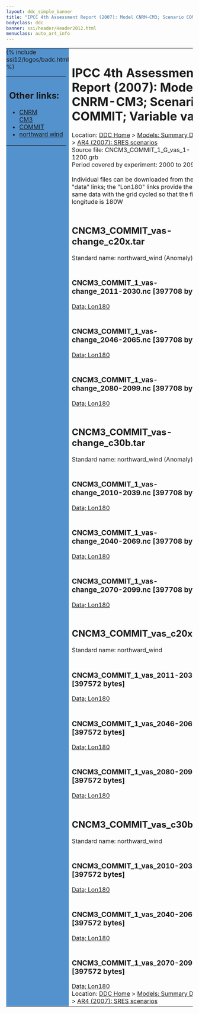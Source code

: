 ```yaml
---
layout: ddc_simple_banner
title: "IPCC 4th Assessment Report (2007): Model CNRM-CM3; Scenario COMMIT; Variable vas"
bodyclass: ddc
banner: ssi/header/Header2012.html
menuclass: auto_ar4_info
---
```



<table width="100%" border="0" cellspacing="0" cellpadding="0" style="border-collapse: collapse;">
<tr style="margin:0;padding:0;border:0;">
<td style="margin:0;padding:0;border:0;height:1pt;width:150pt;background:#5492CD;" valign="top" >

<div id="lh-col2" class="auto_ar4_info">
<table class="menumain" bgcolor="#5492CD" cellspacing="0" width="100%" border="0">
<tr><td>
<h2> Other links:</h2>
<ul>
<li><a href="/auto/ar4/model-CNRM-CM3.html">CNRM<br/>CM3</a></li>
<li><a href="/auto/ar4/scenario-COMMIT.html">COMMIT</a></li>
<li><a href="/auto/ar4/var-northward_wind.html">northward wind</a></li>
</ul>
</td></tr>
{% include ssi12/logos/badc.html %}
</table>
</div>
</td>
<td><h1>IPCC 4th Assessment Report (2007): Model CNRM-CM3; Scenario COMMIT; Variable vas</h1>

<!-- Breadcrumb1 -->
<div id="breadcrumb1" align="left">
Location: <a href="/index.html">DDC Home</a> > <a href="/sim/gcm_clim/">Models: Summary Data</a>
> <a href="/sim/gcm_clim/SRES_AR4/index.html">AR4 (2007): SRES scenarios</a>
</div>
<!-- End of Breadcrumb1 -->Source file: CNCM3_COMMIT_1_G_vas_1-1200.grb
<br/>
Period covered by experiment: 2000 to 2099<br/>
<br/>Individual files can be downloaded from the "data" links; the "Lon180" links provide the same data
         with the grid cycled so that the first longitude is 180W<br/>
<br/><h2>CNCM3_COMMIT_vas-change_c20x.tar</h2>
Standard name: northward_wind (Anomaly)<br>
<br/><h3>CNCM3_COMMIT_1_vas-change_2011-2030.nc [397708 bytes]</h3>
<a href="/cgi-bin/downl/ar4_nc/vas/CNCM3_COMMIT_1_vas-change_2011-2030.nc">Data; </a><a href="/cgi-bin/downl/ar4_nc/vas/CNCM3_COMMIT_1_vas-change_2011-2030.cyto180.nc"> Lon180</a><br/>
<br/><h3>CNCM3_COMMIT_1_vas-change_2046-2065.nc [397708 bytes]</h3>
<a href="/cgi-bin/downl/ar4_nc/vas/CNCM3_COMMIT_1_vas-change_2046-2065.nc">Data; </a><a href="/cgi-bin/downl/ar4_nc/vas/CNCM3_COMMIT_1_vas-change_2046-2065.cyto180.nc"> Lon180</a><br/>
<br/><h3>CNCM3_COMMIT_1_vas-change_2080-2099.nc [397708 bytes]</h3>
<a href="/cgi-bin/downl/ar4_nc/vas/CNCM3_COMMIT_1_vas-change_2080-2099.nc">Data; </a><a href="/cgi-bin/downl/ar4_nc/vas/CNCM3_COMMIT_1_vas-change_2080-2099.cyto180.nc"> Lon180</a><br/>
<br/><h2>CNCM3_COMMIT_vas-change_c30b.tar</h2>
Standard name: northward_wind (Anomaly)<br>
<br/><h3>CNCM3_COMMIT_1_vas-change_2010-2039.nc [397708 bytes]</h3>
<a href="/cgi-bin/downl/ar4_nc/vas/CNCM3_COMMIT_1_vas-change_2010-2039.nc">Data; </a><a href="/cgi-bin/downl/ar4_nc/vas/CNCM3_COMMIT_1_vas-change_2010-2039.cyto180.nc"> Lon180</a><br/>
<br/><h3>CNCM3_COMMIT_1_vas-change_2040-2069.nc [397708 bytes]</h3>
<a href="/cgi-bin/downl/ar4_nc/vas/CNCM3_COMMIT_1_vas-change_2040-2069.nc">Data; </a><a href="/cgi-bin/downl/ar4_nc/vas/CNCM3_COMMIT_1_vas-change_2040-2069.cyto180.nc"> Lon180</a><br/>
<br/><h3>CNCM3_COMMIT_1_vas-change_2070-2099.nc [397708 bytes]</h3>
<a href="/cgi-bin/downl/ar4_nc/vas/CNCM3_COMMIT_1_vas-change_2070-2099.nc">Data; </a><a href="/cgi-bin/downl/ar4_nc/vas/CNCM3_COMMIT_1_vas-change_2070-2099.cyto180.nc"> Lon180</a><br/>
<br/><h2>CNCM3_COMMIT_vas_c20x.tar</h2>
Standard name: northward_wind<br>
<br/><h3>CNCM3_COMMIT_1_vas_2011-2030.nc [397572 bytes]</h3>
<a href="/cgi-bin/downl/ar4_nc/vas/CNCM3_COMMIT_1_vas_2011-2030.nc">Data; </a><a href="/cgi-bin/downl/ar4_nc/vas/CNCM3_COMMIT_1_vas_2011-2030.cyto180.nc"> Lon180</a><br/>
<br/><h3>CNCM3_COMMIT_1_vas_2046-2065.nc [397572 bytes]</h3>
<a href="/cgi-bin/downl/ar4_nc/vas/CNCM3_COMMIT_1_vas_2046-2065.nc">Data; </a><a href="/cgi-bin/downl/ar4_nc/vas/CNCM3_COMMIT_1_vas_2046-2065.cyto180.nc"> Lon180</a><br/>
<br/><h3>CNCM3_COMMIT_1_vas_2080-2099.nc [397572 bytes]</h3>
<a href="/cgi-bin/downl/ar4_nc/vas/CNCM3_COMMIT_1_vas_2080-2099.nc">Data; </a><a href="/cgi-bin/downl/ar4_nc/vas/CNCM3_COMMIT_1_vas_2080-2099.cyto180.nc"> Lon180</a><br/>
<br/><h2>CNCM3_COMMIT_vas_c30b.tar</h2>
Standard name: northward_wind<br>
<br/><h3>CNCM3_COMMIT_1_vas_2010-2039.nc [397572 bytes]</h3>
<a href="/cgi-bin/downl/ar4_nc/vas/CNCM3_COMMIT_1_vas_2010-2039.nc">Data; </a><a href="/cgi-bin/downl/ar4_nc/vas/CNCM3_COMMIT_1_vas_2010-2039.cyto180.nc"> Lon180</a><br/>
<br/><h3>CNCM3_COMMIT_1_vas_2040-2069.nc [397572 bytes]</h3>
<a href="/cgi-bin/downl/ar4_nc/vas/CNCM3_COMMIT_1_vas_2040-2069.nc">Data; </a><a href="/cgi-bin/downl/ar4_nc/vas/CNCM3_COMMIT_1_vas_2040-2069.cyto180.nc"> Lon180</a><br/>
<br/><h3>CNCM3_COMMIT_1_vas_2070-2099.nc [397572 bytes]</h3>
<a href="/cgi-bin/downl/ar4_nc/vas/CNCM3_COMMIT_1_vas_2070-2099.nc">Data; </a><a href="/cgi-bin/downl/ar4_nc/vas/CNCM3_COMMIT_1_vas_2070-2099.cyto180.nc"> Lon180</a><br/>
<!-- Breadcrumb2 -->
<div id="breadcrumb2" align="left">
Location: <a href="/index.html">DDC Home</a> > <a href="/sim/gcm_clim/">Models: Summary Data</a>
> <a href="/sim/gcm_clim/SRES_AR4/index.html">AR4 (2007): SRES scenarios</a>
</div>
<!-- End of Breadcrumb2 --></td></tr></table>
